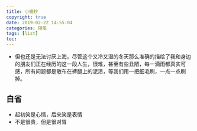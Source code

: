 ```yaml
---
title: 小摘抄
copyright: true
date: 2019-02-22 14:55:04
categories: 随笔
tags: [list]
toc:
---
```


* 但也还是无法讨厌上海，尽管这个又冷又湿的冬天那么准确的描绘了我和身边的朋友们正在经历的这一段人生，很难，甚至有些丑陋，每一滴雨都真实可感，所有问题都是散布在裤腿上的泥渍，等我们用一把细毛刷，一点一点刷掉。
<!--more-->


## 自省
* 起初笑是心情，后来笑是表情
* 不是很贵，但是很对胃
